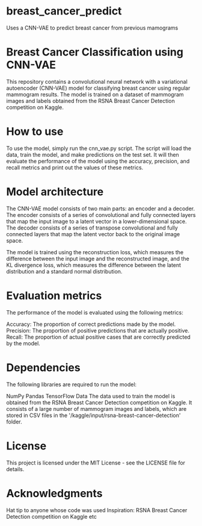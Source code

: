 # breast_cancer_predict
Uses a CNN-VAE to predict breast cancer from previous mamograms
# Breast Cancer Classification using CNN-VAE
This repository contains a convolutional neural network with a variational autoencoder (CNN-VAE) model for classifying breast cancer using regular mammogram results. The model is trained on a dataset of mammogram images and labels obtained from the RSNA Breast Cancer Detection competition on Kaggle.

# How to use
To use the model, simply run the cnn_vae.py script. The script will load the data, train the model, and make predictions on the test set. It will then evaluate the performance of the model using the accuracy, precision, and recall metrics and print out the values of these metrics.

# Model architecture
The CNN-VAE model consists of two main parts: an encoder and a decoder. The encoder consists of a series of convolutional and fully connected layers that map the input image to a latent vector in a lower-dimensional space. The decoder consists of a series of transpose convolutional and fully connected layers that map the latent vector back to the original image space.

The model is trained using the reconstruction loss, which measures the difference between the input image and the reconstructed image, and the KL divergence loss, which measures the difference between the latent distribution and a standard normal distribution.

# Evaluation metrics
The performance of the model is evaluated using the following metrics:

Accuracy: The proportion of correct predictions made by the model.
Precision: The proportion of positive predictions that are actually positive.
Recall: The proportion of actual positive cases that are correctly predicted by the model.

# Dependencies
The following libraries are required to run the model:

NumPy
Pandas
TensorFlow
Data
The data used to train the model is obtained from the RSNA Breast Cancer Detection competition on Kaggle. It consists of a large number of mammogram images and labels, which are stored in CSV files in the '/kaggle/input/rsna-breast-cancer-detection' folder.

# License
This project is licensed under the MIT License - see the LICENSE file for details.

# Acknowledgments
Hat tip to anyone whose code was used
Inspiration: RSNA Breast Cancer Detection competition on Kaggle
etc
